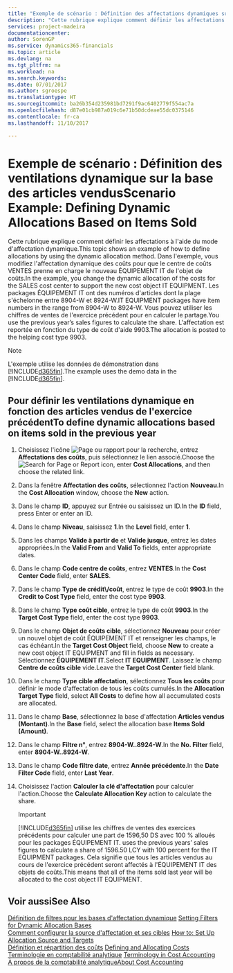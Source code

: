 ```yaml
---
title: "Exemple de scénario : Définition des affectations dynamiques sur la base des articles vendus | Microsoft Docs"
description: "Cette rubrique explique comment définir les affectations à l'aide du mode d'affectation dynamique."
services: project-madeira
documentationcenter: 
author: SorenGP
ms.service: dynamics365-financials
ms.topic: article
ms.devlang: na
ms.tgt_pltfrm: na
ms.workload: na
ms.search.keywords: 
ms.date: 07/01/2017
ms.author: sgroespe
ms.translationtype: HT
ms.sourcegitcommit: ba26b354d235981bd7291f9ac6402779f554ac7a
ms.openlocfilehash: d87e01cb987a019c6e71b50dcdeae55dc0375146
ms.contentlocale: fr-ca
ms.lasthandoff: 11/10/2017

---
```

# <a name="scenario-example-defining-dynamic-allocations-based-on-items-sold"></a><span data-ttu-id="e4022-103">Exemple de scénario : Définition des ventilations dynamique sur la base des articles vendus</span><span class="sxs-lookup"><span data-stu-id="e4022-103">Scenario Example: Defining Dynamic Allocations Based on Items Sold</span></span>
<span data-ttu-id="e4022-104">Cette rubrique explique comment définir les affectations à l'aide du mode d'affectation dynamique.</span><span class="sxs-lookup"><span data-stu-id="e4022-104">This topic shows an example of how to define allocations by using the dynamic allocation method.</span></span> <span data-ttu-id="e4022-105">Dans l'exemple, vous modifiez l'affectation dynamique des coûts pour que le centre de coûts VENTES prenne en charge le nouveau ÉQUIPEMENT IT de l'objet de coûts.</span><span class="sxs-lookup"><span data-stu-id="e4022-105">In the example, you change the dynamic allocation of the costs for the SALES cost center to support the new cost object IT EQUIPMENT.</span></span> <span data-ttu-id="e4022-106">Les packages ÉQUIPEMENT IT ont des numéros d'articles dont la plage s'échelonne entre 8904-W et 8924-W.</span><span class="sxs-lookup"><span data-stu-id="e4022-106">IT EQUIPMENT packages have item numbers in the range from 8904-W to 8924-W.</span></span> <span data-ttu-id="e4022-107">Vous pouvez utiliser les chiffres de ventes de l'exercice précédent pour en calculer le partage.</span><span class="sxs-lookup"><span data-stu-id="e4022-107">You use the previous year’s sales figures to calculate the share.</span></span> <span data-ttu-id="e4022-108">L'affectation est reportée en fonction du type de coût d'aide 9903.</span><span class="sxs-lookup"><span data-stu-id="e4022-108">The allocation is posted to the helping cost type 9903.</span></span>  

> [!NOTE]  
>  <span data-ttu-id="e4022-109">L'exemple utilise les données de démonstration dans [!INCLUDE[d365fin](includes/d365fin_md.md)].</span><span class="sxs-lookup"><span data-stu-id="e4022-109">The example uses the demo data in the [!INCLUDE[d365fin](includes/d365fin_md.md)].</span></span>  

## <a name="to-define-dynamic-allocations-based-on-items-sold-in-the-previous-year"></a><span data-ttu-id="e4022-110">Pour définir les ventilations dynamique en fonction des articles vendus de l'exercice précédent</span><span class="sxs-lookup"><span data-stu-id="e4022-110">To define dynamic allocations based on items sold in the previous year</span></span>  

1.  <span data-ttu-id="e4022-111">Choisissez l'icône ![Page ou rapport pour la recherche](media/ui-search/search_small.png "icône Page ou rapport pour la recherche"), entrez **Affectations des coûts**, puis sélectionnez le lien associé.</span><span class="sxs-lookup"><span data-stu-id="e4022-111">Choose the ![Search for Page or Report](media/ui-search/search_small.png "Search for Page or Report icon") icon, enter **Cost Allocations**, and then choose the related link.</span></span>  
2.  <span data-ttu-id="e4022-112">Dans la fenêtre **Affectation des coûts**, sélectionnez l'action **Nouveau**.</span><span class="sxs-lookup"><span data-stu-id="e4022-112">In the **Cost Allocation** window, choose the **New** action.</span></span>  
3.  <span data-ttu-id="e4022-113">Dans le champ **ID**, appuyez sur Entrée ou saisissez un ID.</span><span class="sxs-lookup"><span data-stu-id="e4022-113">In the **ID** field, press Enter or enter an ID.</span></span>  
4.  <span data-ttu-id="e4022-114">Dans le champ **Niveau**, saisissez **1**.</span><span class="sxs-lookup"><span data-stu-id="e4022-114">In the **Level** field, enter **1**.</span></span>  
5.  <span data-ttu-id="e4022-115">Dans les champs **Valide à partir de** et **Valide jusque**, entrez les dates appropriées.</span><span class="sxs-lookup"><span data-stu-id="e4022-115">In the **Valid From** and **Valid To** fields, enter appropriate dates.</span></span>  
6.  <span data-ttu-id="e4022-116">Dans le champ **Code centre de coûts**, entrez **VENTES**.</span><span class="sxs-lookup"><span data-stu-id="e4022-116">In the **Cost Center Code** field, enter **SALES**.</span></span>  
7.  <span data-ttu-id="e4022-117">Dans le champ **Type de crédit\\\/coût**, entrez le type de coût **9903**.</span><span class="sxs-lookup"><span data-stu-id="e4022-117">In the **Credit to Cost Type** field, enter the cost type **9903**.</span></span>  
8.  <span data-ttu-id="e4022-118">Dans le champ **Type coût cible**, entrez le type de coût **9903**.</span><span class="sxs-lookup"><span data-stu-id="e4022-118">In the **Target Cost Type** field, enter the cost type **9903**.</span></span>  
9. <span data-ttu-id="e4022-119">Dans le champ **Objet de coûts cible**, sélectionnez **Nouveau** pour créer un nouvel objet de coût ÉQUIPEMENT IT et renseigner les champs, le cas échéant.</span><span class="sxs-lookup"><span data-stu-id="e4022-119">In the **Target Cost Object** field, choose **New** to create a new cost object IT EQUIPMENT and fill in fields as necessary.</span></span> <span data-ttu-id="e4022-120">Sélectionnez **ÉQUIPEMENT IT**.</span><span class="sxs-lookup"><span data-stu-id="e4022-120">Select **IT EQUIPMENT**.</span></span> <span data-ttu-id="e4022-121">Laissez le champ **Centre de coûts cible** vide.</span><span class="sxs-lookup"><span data-stu-id="e4022-121">Leave the **Target Cost Center** field blank.</span></span>  
10. <span data-ttu-id="e4022-122">Dans le champ **Type cible affectation**, sélectionnez **Tous les coûts** pour définir le mode d'affectation de tous les coûts cumulés.</span><span class="sxs-lookup"><span data-stu-id="e4022-122">In the **Allocation Target Type** field, select **All Costs** to define how all accumulated costs are allocated.</span></span>  
11. <span data-ttu-id="e4022-123">Dans le champ **Base**, sélectionnez la base d'affectation **Articles vendus (Montant)**.</span><span class="sxs-lookup"><span data-stu-id="e4022-123">In the **Base** field, select the allocation base **Items Sold (Amount)**.</span></span>  
12. <span data-ttu-id="e4022-124">Dans le champ **Filtre n°**, entrez **8904-W..8924-W**.</span><span class="sxs-lookup"><span data-stu-id="e4022-124">In the **No. Filter** field, enter **8904-W..8924-W**.</span></span>  
13. <span data-ttu-id="e4022-125">Dans le champ **Code filtre date**, entrez **Année précédente**.</span><span class="sxs-lookup"><span data-stu-id="e4022-125">In the **Date Filter Code** field, enter **Last Year**.</span></span>  
14. <span data-ttu-id="e4022-126">Choisissez l'action **Calculer la clé d'affectation** pour calculer l'action.</span><span class="sxs-lookup"><span data-stu-id="e4022-126">Choose the **Calculate Allocation Key** action to calculate the share.</span></span>  

    > [!IMPORTANT]  
    >  [!INCLUDE[d365fin](includes/d365fin_md.md)]<span data-ttu-id="e4022-127"> utilise les chiffres de ventes des exercices précédents pour calculer une part de 1596,50 DS avec 100 % alloués pour les packages ÉQUIPEMENT IT.</span><span class="sxs-lookup"><span data-stu-id="e4022-127"> uses the previous years’ sales figures to calculate a share of 1596.50 LCY with 100 percent for the IT EQUIPMENT packages.</span></span> <span data-ttu-id="e4022-128">Cela signifie que tous les articles vendus au cours de l'exercice précédent seront affectés à l'ÉQUIPEMENT IT des objets de coûts.</span><span class="sxs-lookup"><span data-stu-id="e4022-128">This means that all of the items sold last year will be allocated to the cost object IT EQUIPMENT.</span></span>  

## <a name="see-also"></a><span data-ttu-id="e4022-129">Voir aussi</span><span class="sxs-lookup"><span data-stu-id="e4022-129">See Also</span></span>  
 <span data-ttu-id="e4022-130">[Définition de filtres pour les bases d'affectation dynamique](finance-setting-filters-for-dynamic-allocation-bases.md) </span><span class="sxs-lookup"><span data-stu-id="e4022-130">[Setting Filters for Dynamic Allocation Bases](finance-setting-filters-for-dynamic-allocation-bases.md) </span></span>  
 <span data-ttu-id="e4022-131">[Comment configurer la source d'affectation et ses cibles](finance-how-to-set-up-allocation-source-and-targets.md) </span><span class="sxs-lookup"><span data-stu-id="e4022-131">[How to: Set Up Allocation Source and Targets](finance-how-to-set-up-allocation-source-and-targets.md) </span></span>  
 <span data-ttu-id="e4022-132">[Définition et répartition des coûts](finance-define-and-allocate-costs.md) </span><span class="sxs-lookup"><span data-stu-id="e4022-132">[Defining and Allocating Costs](finance-define-and-allocate-costs.md) </span></span>  
 <span data-ttu-id="e4022-133">[Terminologie en comptabilité analytique](finance-terminology-in-cost-accounting.md) </span><span class="sxs-lookup"><span data-stu-id="e4022-133">[Terminology in Cost Accounting](finance-terminology-in-cost-accounting.md) </span></span>  
 [<span data-ttu-id="e4022-134">À propos de la comptabilité analytique</span><span class="sxs-lookup"><span data-stu-id="e4022-134">About Cost Accounting</span></span>](finance-about-cost-accounting.md)

